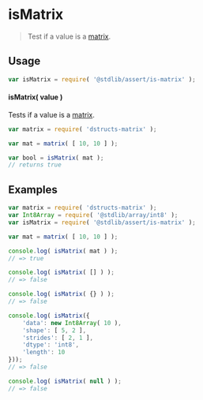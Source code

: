 <!--

@license Apache-2.0

Copyright (c) 2018 The Stdlib Authors.

Licensed under the Apache License, Version 2.0 (the "License");
you may not use this file except in compliance with the License.
You may obtain a copy of the License at

   http://www.apache.org/licenses/LICENSE-2.0

Unless required by applicable law or agreed to in writing, software
distributed under the License is distributed on an "AS IS" BASIS,
WITHOUT WARRANTIES OR CONDITIONS OF ANY KIND, either express or implied.
See the License for the specific language governing permissions and
limitations under the License.

-->

# isMatrix

> Test if a value is a [matrix][matrix].

<section class="usage">

## Usage

```javascript
var isMatrix = require( '@stdlib/assert/is-matrix' );
```

#### isMatrix( value )

Tests if a value is a [matrix][matrix].

<!-- run-disable -->

```javascript
var matrix = require( 'dstructs-matrix' );

var mat = matrix( [ 10, 10 ] );

var bool = isMatrix( mat );
// returns true
```

</section>

<!-- /.usage -->

<section class="examples">

## Examples

<!-- FIXME: dstructs-matrix require -->

<!-- run-disable -->

<!-- eslint no-undef: "error" -->

```javascript
var matrix = require( 'dstructs-matrix' );
var Int8Array = require( '@stdlib/array/int8' );
var isMatrix = require( '@stdlib/assert/is-matrix' );

var mat = matrix( [ 10, 10 ] );

console.log( isMatrix( mat ) );
// => true

console.log( isMatrix( [] ) );
// => false

console.log( isMatrix( {} ) );
// => false

console.log( isMatrix({
    'data': new Int8Array( 10 ),
    'shape': [ 5, 2 ],
    'strides': [ 2, 1 ],
    'dtype': 'int8',
    'length': 10
}));
// => false

console.log( isMatrix( null ) );
// => false
```

</section>

<!-- /.examples -->

<section class="links">

<!-- FIXME -->

[matrix]: https://github.com/dstructs/matrix

</section>

<!-- /.links -->
